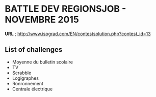 ﻿# BATTLE DEV REGIONSJOB - NOVEMBRE 2015

**URL** ; http://www.isograd.com/EN/contestsolution.php?contest_id=13

## List of challenges
- Moyenne du bulletin scolaire
- TV
- Scrabble
- Logigraphes
- Ronronnement
- Centrale électrique










